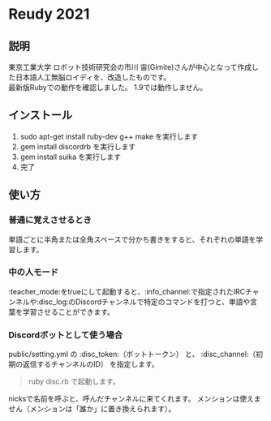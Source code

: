 # Reudy 2021

## 説明

東京工業大学 ロボット技術研究会の市川 宙(Gimite)さんが中心となって作成した日本語人工無脳ロイディを、改造したものです。  
最新版Rubyでの動作を確認しました。
1.9では動作しません。

## インストール
1. sudo apt-get install ruby-dev g++ make を実行します
2. gem install discordrb を実行します
3. gem install suika を実行します
4. 完了

## 使い方

### 普通に覚えさせるとき
単語ごとに半角または全角スペースで分かち書きをすると、それぞれの単語を学習します。

### 中の人モード
:teacher_mode:をtrueにして起動すると、:info_channel:で指定されたIRCチャンネルや:disc_log:のDiscordチャンネルで特定のコマンドを打つと、単語や言葉を学習させることができます。

### Discordボットとして使う場合
public/setting.yml の :disc_token:（ボットトークン） と、 :disc_channel:（初期の返信するチャンネルのID） を指定します。
>ruby disc.rb 
で起動します。

nicksで名前を呼ぶと、呼んだチャンネルに来てくれます。
メンションは使えません（メンションは「誰か」に置き換えられます）。

